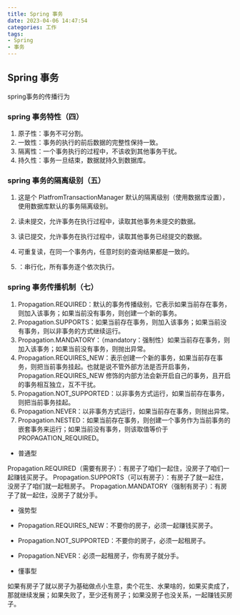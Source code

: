 ```yaml
---
title: Spring 事务
date: 2023-04-06 14:47:54
categories: 工作
tags: 
- Spring
- 事务
---
```

## Spring 事务

spring事务的传播行为 

### spring 事务特性（四）

1. 原子性：事务不可分割。
2. 一致性：事务的执行的前后数据的完整性保持一致。
3. 隔离性：一个事务执行的过程中，不该收到其他事务干扰。
4. 持久性：事务一旦结束，数据就持久到数据库。

### spring 事务的隔离级别（五）

1. 这是个 PlatfromTransactionManager 默认的隔离级别（使用数据库设置），使用数据库默认的事务隔离级别。

2. 读未提交，允许事务在执行过程中，读取其他事务未提交的数据。

3. 读已提交，允许事务在执行过程中，读取其他事务已经提交的数据。

4. 可重复读，在同一个事务内，任意时刻的查询结果都是一致的。

5. ：串行化，所有事务逐个依次执行。

### spring 事务传播机制（七）

1. Propagation.REQUIRED：默认的事务传播级别，它表示如果当前存在事务，则加入该事务；如果当前没有事务，则创建一个新的事务。
2. Propagation.SUPPORTS：如果当前存在事务，则加入该事务；如果当前没有事务，则以非事务的方式继续运行。
3. Propagation.MANDATORY：（mandatory：强制性）如果当前存在事务，则加入该事务；如果当前没有事务，则抛出异常。
4. Propagation.REQUIRES_NEW：表示创建一个新的事务，如果当前存在事务，则把当前事务挂起。也就是说不管外部方法是否开启事务，Propagation.REQUIRES_NEW 修饰的内部方法会新开启自己的事务，且开启的事务相互独立，互不干扰。
5. Propagation.NOT_SUPPORTED：以非事务方式运行，如果当前存在事务，则把当前事务挂起。
6. Propagation.NEVER：以非事务方式运行，如果当前存在事务，则抛出异常。
7. Propagation.NESTED：如果当前存在事务，则创建一个事务作为当前事务的嵌套事务来运行；如果当前没有事务，则该取值等价于 PROPAGATION_REQUIRED。

- 普通型

Propagation.REQUIRED（需要有房子）：有房子了咱们一起住，没房子了咱们一起赚钱买房子。
Propagation.SUPPORTS（可以有房子）：有房子了就一起住，没房子了咱们就一起租房子。
Propagation.MANDATORY（强制有房子）：有房子了就一起住，没房子了就分手。

* 强势型

- Propagation.REQUIRES_NEW：不要你的房子，必须一起赚钱买房子。
- Propagation.NOT_SUPPORTED：不要你的房子，必须一起租房子。
- Propagation.NEVER：必须一起租房子，你有房子就分手。

- 懂事型

如果有房子了就以房子为基础做点小生意，卖个花生、水果啥的，如果买卖成了，那就继续发展；如果失败了，至少还有房子；如果没房子也没关系，一起赚钱买房子。
